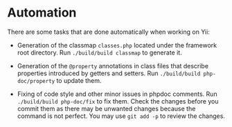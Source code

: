 Automation
==========

There are some tasks that are done automatically when working on Yii:

- Generation of the classmap `classes.php` located under the framework root directory.
  Run `./build/build classmap` to generate it.

- Generation of the `@property` annotations in class files that describe properties introduced by getters and setters.
  Run `./build/build php-doc/property` to update them.

- Fixing of code style and other minor issues in phpdoc comments.
  Run `./build/build php-doc/fix` to fix them.
  Check the changes before you commit them as there may be unwanted changes because the command is not perfect.
  You may use `git add -p` to review the changes.
